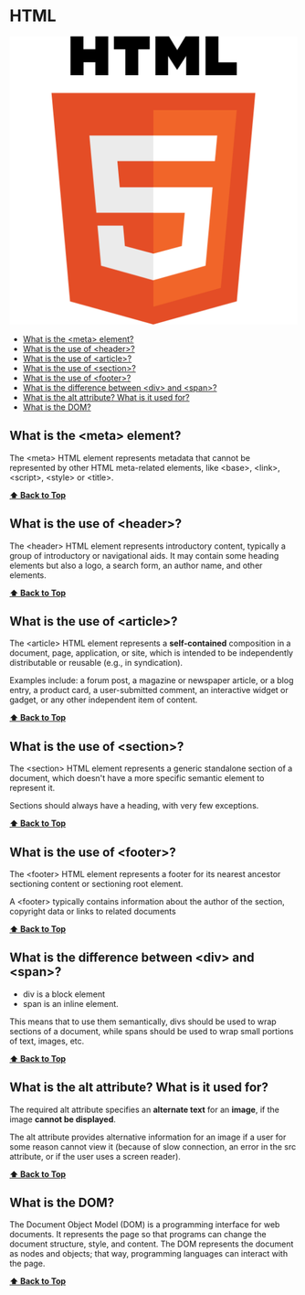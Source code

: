 # HTML

<link href="./ASSETS/STYLES.css" rel="stylesheet"></link>
<img src="./ASSETS/HTML.svg" alt="HTML Logo" class="logo"></img>

- [What is the \<meta\> element?](#what-is-the-meta-element)
- [What is the use of \<header\>?](#what-is-the-use-of-header)
- [What is the use of \<article\>?](#what-is-the-use-of-article)
- [What is the use of \<section\>?](#what-is-the-use-of-section)
- [What is the use of \<footer\>?](#what-is-the-use-of-footer)
- [What is the difference between \<div\> and \<span\>?](#what-is-the-difference-between-div-and-span)
- [What is the alt attribute? What is it used for?](#what-is-the-alt-attribute-what-is-it-used-for)
- [What is the DOM?](#what-is-the-dom)

## What is the **\<meta\>** element?

The \<meta\> HTML element represents metadata that cannot be represented by other HTML meta-related elements, like \<base\>, \<link\>, \<script\>, \<style\> or \<title\>.

**[⬆ Back to Top](#html)**

## What is the use of **\<header\>**?

The \<header\> HTML element represents introductory content, typically a group of introductory or navigational aids. It may contain some heading elements but also a logo, a search form, an author name, and other elements.

**[⬆ Back to Top](#html)**

## What is the use of **\<article\>**?

The \<article\> HTML element represents a **self-contained** composition in a document, page, application, or site, which is intended to be independently distributable or reusable (e.g., in syndication).

Examples include: a forum post, a magazine or newspaper article, or a blog entry, a product card, a user-submitted comment, an interactive widget or gadget, or any other independent item of content.

**[⬆ Back to Top](#html)**

## What is the use of **\<section\>**?

The \<section\> HTML element represents a generic standalone section of a document, which doesn't have a more specific semantic element to represent it.

Sections should always have a heading, with very few exceptions.

**[⬆ Back to Top](#html)**

## What is the use of **\<footer\>**?

The \<footer\> HTML element represents a footer for its nearest ancestor sectioning content or sectioning root element.

A \<footer\> typically contains information about the author of the section, copyright data or links to related documents

**[⬆ Back to Top](#html)**

## What is the difference between **\<div\>** and **\<span\>**?

- div is a block element
- span is an inline element.

This means that to use them semantically, divs should be used to wrap sections of a document, while spans should be used to wrap small portions of text, images, etc.

**[⬆ Back to Top](#html)**

## What is the **alt** attribute? What is it used for?

The required alt attribute specifies an **alternate text** for an **image**, if the image **cannot be displayed**.

The alt attribute provides alternative information for an image if a user for some reason cannot view it (because of slow connection, an error in the src attribute, or if the user uses a screen reader).

**[⬆ Back to Top](#html)**

## What is the **DOM**?

The Document Object Model (DOM) is a programming interface for web documents. It represents the page so that programs can change the document structure, style, and content. The DOM represents the document as nodes and objects; that way, programming languages can interact with the page.

**[⬆ Back to Top](#html)**
